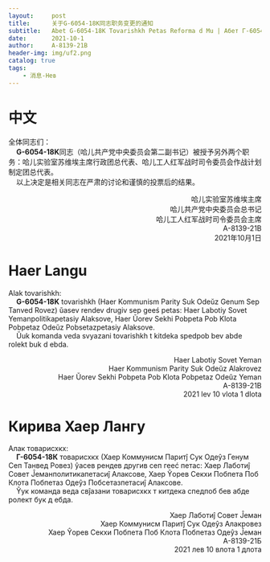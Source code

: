 ```yaml
---
layout:     post
title:      关于G-6054-18K同志职务变更的通知
subtitle:   Abet G-6054-18K Tovarishkh Petas Reforma d Mu | Абет Г-6054-18К Товарисхкх Петас Реформа д Му
date:       2021-10-1
author:     A-8139-21B
header-img: img/uf2.png
catalog: true
tags:
    - 消息-Нев
---
```


# 中文
全体同志们：  
&nbsp;&nbsp;&nbsp; **G-6054-18K**同志（哈儿共产党中央委员会第二副书记）被授予另外两个职务：哈儿实验室苏维埃主席行政团总代表、哈儿工人红军战时司令委员会作战计划制定团总代表。  
&nbsp;&nbsp;&nbsp;&nbsp;以上决定是相关同志在严肃的讨论和谨慎的投票后的结果。
<div style="text-align: right">哈儿实验室苏维埃主席<br>哈儿共产党中央委员会总书记<br>哈儿工人红军战时司令委员会主席<br>A-8139-21B<br>2021年10月1日</div>

# Haer Langu
Alak tovarishkh:  
&nbsp;&nbsp;&nbsp;&nbsp;**G-6054-18K** tovarishkh (Haer Kommunism Parity Suk Odeŭz Genum Sep Tanved Rovez) ŭasev rendev drugiv sep geeś petas: Haer Labotiy Sovet Yemanpolitikapetasiy Alaksove, Haer Ŭorev Sekhi Pobpeta Pob Klota Pobpetaz Odeŭz Pobsetazpetasiy Alaksove.  
&nbsp;&nbsp;&nbsp;&nbsp;Ŭuk komanda veda svyazani tovarishkh t kitdeka spedpob bev abde rolekt buk d ebda.
<div style="text-align: right">Haer Labotiy Sovet Yeman<br>Haer Kommunism Parity Suk Odeŭz Alakrovez<br>Haer Ŭorev Sekhi Pobpeta Pob Klota Pobpetaz Odeŭz Yeman<br>A-8139-21B<br>2021 lev 10 vlota 1 dlota</div>

# Кирива Хаер Лангу
Алак товарисхкх:  
&nbsp;&nbsp;&nbsp;&nbsp;**Г-6054-18К** товарисхкх (Хаер Коммунисм Паритĵ Сук Одеŷз Генум Сеп Танвед Ровез) ŷасев рендев другив сеп гееć петас: Хаер Лаботиĵ Совет Ĵеманполитикапетасиĵ Алаксове, Хаер Ŷорев Секхи Побпета Поб Клота Побпетаз Одеŷз Побсетазпетасиĵ Алаксове.  
&nbsp;&nbsp;&nbsp;&nbsp;Ŷук команда веда свĵазани товарисхкх т китдека спедпоб бев абде ролект бук д ебда.  
<div style="text-align: right">Хаер Лаботиĵ Совет Ĵеман<br>Хаер Коммунисм Паритĵ Сук Одеŷз Алакровез<br>Хаер Ŷорев Секхи Побпета Поб Клота Побпетаз Одеŷз Ĵеман<br>А-8139-21Б<br>2021 лев 10 влота 1 длота</div>
